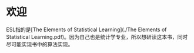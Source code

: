 # 欢迎

ESL指的是[The Elements of Statistical Learning](./The Elements of Statistical Learning.pdf)。因为自己也是统计学专业，所以想研读这本书，同时尽可能实现书中的算法实现。
